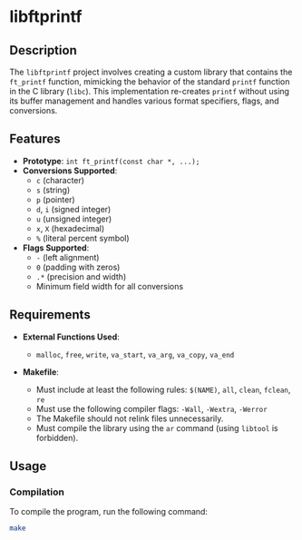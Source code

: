 # libftprintf

## Description

The `libftprintf` project involves creating a custom library that contains the `ft_printf` function, mimicking the behavior of the standard `printf` function in the C library (`libc`). This implementation re-creates `printf` without using its buffer management and handles various format specifiers, flags, and conversions.

## Features

- **Prototype**: `int ft_printf(const char *, ...);`
- **Conversions Supported**: 
  - `c` (character)
  - `s` (string)
  - `p` (pointer)
  - `d`, `i` (signed integer)
  - `u` (unsigned integer)
  - `x`, `X` (hexadecimal)
  - `%` (literal percent symbol)
- **Flags Supported**:
  - `-` (left alignment)
  - `0` (padding with zeros)
  - `.*` (precision and width)
  - Minimum field width for all conversions

## Requirements

- **External Functions Used**:
  - `malloc`, `free`, `write`, `va_start`, `va_arg`, `va_copy`, `va_end`
  
- **Makefile**:
  - Must include at least the following rules: `$(NAME)`, `all`, `clean`, `fclean`, `re`
  - Must use the following compiler flags: `-Wall`, `-Wextra`, `-Werror`
  - The Makefile should not relink files unnecessarily.
  - Must compile the library using the `ar` command (using `libtool` is forbidden).

## Usage

### Compilation

To compile the program, run the following command:

```bash
make
